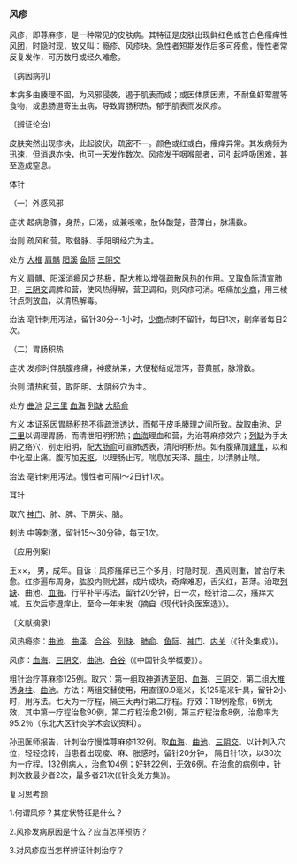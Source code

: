 ### 风疹

风疹，即荨麻疹，是一种常见的皮肤病。其特征是皮肤出现鲜红色或苍白色瘙痒性风团，时隐时现，故又叫：瘾疹、风疹块。急性者短期发作后多可痊愈，慢性者常反复发作，可历数月或经久难愈。

〔病因病机〕

本病多由腠理不固，为风邪侵袭，遏于肌表而成；或因体质因素，不耐鱼虾荤腥等食物，或患肠道寄生虫病，导致胃肠积热，郁于肌表而发风疹。

〔辨证论治〕

皮肤突然出现疹块，此起彼伏，疏密不一。颜色或红或白，瘙痒异常。其发病频为迅速，但消退亦快，也可一天发作数次。风疹发于咽喉部者，可引起呼吸困难，甚至造成窒息。

体针

（一）外感风邪

症状  起病急骤，身热，口渴，或兼咳嗽，肢体酸楚，苔薄白，脉濡数。

治则  疏风和营。取督脉、手阳明经穴为主。

处方  [大椎](https://www.gmzyjc.com/read/zjs/zjs3.2.2-0.0.1.3.14.md)  [肩髃](https://www.gmzyjc.com/read/zjs/zjs3.1.1-3-0.1.2.3.15.md)  [阳溪](https://www.gmzyjc.com/read/zjs/zjs3.1.1-3-0.1.2.3.5.md)  [鱼际](https://www.gmzyjc.com/read/zjs/zjs3.1.1-3-0.1.1.3.10.md)  [三阴交](https://www.gmzyjc.com/read/zjs/zjs3.1.4-6-0.0.1.3.6.md)

方义  [肩髃](https://www.gmzyjc.com/read/zjs/zjs3.1.1-3-0.1.2.3.15.md)、[阳溪](https://www.gmzyjc.com/read/zjs/zjs3.1.1-3-0.1.2.3.5.md)消瘾风之热极，配[大椎](https://www.gmzyjc.com/read/zjs/zjs3.2.2-0.0.1.3.14.md)以增强疏散风热的作用。又取[鱼际](https://www.gmzyjc.com/read/zjs/zjs3.1.1-3-0.1.1.3.10.md)清宣肺卫，[三阴交](https://www.gmzyjc.com/read/zjs/zjs3.1.4-6-0.0.1.3.6.md)调脾和营，使风热得解，营卫调和，则风疹可消。咽痛加[少商](https://www.gmzyjc.com/read/zjs/zjs3.1.1-3-0.1.1.3.10.1.md)，用三棱针点刺放血，以清热解毒。

治法  亳针刺用泻法，留针30分～1小时，[少商](https://www.gmzyjc.com/read/zjs/zjs3.1.1-3-0.1.1.3.10.1.md)点剌不留针，每日1次，剧痒者每日2次。

（二）胃肠积热

症状  发疹时伴脘腹疼痛，神疲纳呆，大便秘结或泄泻，苔黄腻，脉滑数。

治则  清热和营，取阳明、太阴经穴为主。

处方  [曲池](https://www.gmzyjc.com/read/zjs/zjs3.1.1-3-0.1.2.3.11.md)  [足三里](https://www.gmzyjc.com/read/zjs/zjs3.1.1-3-0.1.3.3.36.md)  [血海](https://www.gmzyjc.com/read/zjs/zjs3.1.4-6-0.0.1.3.10.md)  [列缺](https://www.gmzyjc.com/read/zjs/zjs3.1.1-3-0.1.1.3.7.md)  [大肠俞](https://www.gmzyjc.com/read/zjs/zjs3.1.7-8-0.0.1.3.25.md)

方义  本证系因胃肠积热不得疏泄透达，而郁于皮毛腠理之间所致。故取[曲池](https://www.gmzyjc.com/read/zjs/zjs3.1.1-3-0.1.2.3.11.md)、[足三里](https://www.gmzyjc.com/read/zjs/zjs3.1.1-3-0.1.3.3.36.md)以调理胃肠，而清泄阳明积热；[血海](https://www.gmzyjc.com/read/zjs/zjs3.1.4-6-0.0.1.3.10.md)理血和营，为治荨麻疹效穴；[列缺](https://www.gmzyjc.com/read/zjs/zjs3.1.1-3-0.1.1.3.7.md)为手太阴之络穴，别走阳明，配[大肠俞](https://www.gmzyjc.com/read/zjs/zjs3.1.7-8-0.0.1.3.25.md)可宣肺透表，清阳明积热。如有腹痛加[建里](https://www.gmzyjc.com/read/zjs/zjs3.2.1-0.1.1.3.10.md)，以和中化湿止痛。腹泻加[天枢](https://www.gmzyjc.com/read/zjs/zjs3.1.1-3-0.1.3.3.25.md)，以理肠止泻。喘息加天泽、[膻中](https://www.gmzyjc.com/read/zjs/zjs3.2.1-0.1.1.3.16.md)，以清肺止喘。

治法  亳针剌用泻法。慢性者可隔l～2日针1次。

耳针

取穴  [神门](https://www.gmzyjc.com/read/zjs/zjs3.1.4-6-0.0.2.3.7.md)、肺、脾、下屏尖、脑。

剌法  中等刺激，留针15～30分钟，每天1次。

〔应用例案〕

王××， 男，成年。自诉：风疹瘙痒已三个多月，时隐时现，遇风则重，曾治疗未愈。红疹遍布周身，肱股内侧尤甚，成片成块，奇痒难忍，舌尖红，苔薄。治取[列缺](https://www.gmzyjc.com/read/zjs/zjs3.1.1-3-0.1.1.3.7.md)、曲池、[血海](https://www.gmzyjc.com/read/zjs/zjs3.1.4-6-0.0.1.3.10.md)。行平补平泻法，留针20分钟，日一次，经针治二次，瘙痒大减。五次后疹退痒止。至今一年未发（摘自《现代针灸医案选》）。

〔文献摘录〕

风热瘾疹：[曲池](https://www.gmzyjc.com/read/zjs/zjs3.1.1-3-0.1.2.3.11.md)、[曲泽](https://www.gmzyjc.com/read/zjs/zjs3.1.9-12-0.0.1.3.3.md)、[合谷](https://www.gmzyjc.com/read/zjs/zjs3.1.1-3-0.1.2.3.4.md)、[列缺](https://www.gmzyjc.com/read/zjs/zjs3.1.1-3-0.1.1.3.7.md)、[肺俞](https://www.gmzyjc.com/read/zjs/zjs3.1.7-8-0.0.1.3.13.md)、[鱼际](https://www.gmzyjc.com/read/zjs/zjs3.1.1-3-0.1.1.3.10.md)、[神门](https://www.gmzyjc.com/read/zjs/zjs3.1.4-6-0.0.2.3.7.md)、[内关](https://www.gmzyjc.com/read/zjs/zjs3.1.9-12-0.0.1.3.6.md)（《针灸集成》)。

风疹：[血海](https://www.gmzyjc.com/read/zjs/zjs3.1.4-6-0.0.1.3.10.md)、[三阴交](https://www.gmzyjc.com/read/zjs/zjs3.1.4-6-0.0.1.3.6.md)、[曲池](https://www.gmzyjc.com/read/zjs/zjs3.1.1-3-0.1.2.3.11.md)、[合谷](https://www.gmzyjc.com/read/zjs/zjs3.1.1-3-0.1.2.3.4.md)（《中国针灸学概要》）。

粗针治疗荨麻疹125例。取穴：第一组取[神道](https://www.gmzyjc.com/read/zjs/zjs3.2.2-0.0.1.3.11.md)透[至阳](https://www.gmzyjc.com/read/zjs/zjs3.2.2-0.0.1.3.9.md)、[血海](https://www.gmzyjc.com/read/zjs/zjs3.1.4-6-0.0.1.3.10.md)、[三阴交](https://www.gmzyjc.com/read/zjs/zjs3.1.4-6-0.0.1.3.6.md)，第二组[大椎](https://www.gmzyjc.com/read/zjs/zjs3.2.2-0.0.1.3.14.md)透[身柱](https://www.gmzyjc.com/read/zjs/zjs3.2.2-0.0.1.3.12.md)、[曲池](https://www.gmzyjc.com/read/zjs/zjs3.1.1-3-0.1.2.3.11.md)。方法：两组交替使用，用直径0.9毫米，长125亳米针具，留针2小时，用泻法。七天为一疗程，隔三天再行第二疗程。疗效：119例痊愈，6例无效，其中第一疗程治愈90例，第二疗程治愈21例，第三疗程治愈8例，治愈率为95.2％（东北大区针炎学术会议资料）。

孙迅医师报告，针刺治疗慢性荨麻疹132例。取[血海](https://www.gmzyjc.com/read/zjs/zjs3.1.4-6-0.0.1.3.10.md)、[曲池](https://www.gmzyjc.com/read/zjs/zjs3.1.1-3-0.1.2.3.11.md)、[三阴交](https://www.gmzyjc.com/read/zjs/zjs3.1.4-6-0.0.1.3.6.md)。以针刺入穴位，轻轻捻转，当患者出现痠、麻、胀感时，留针20分钟， 隔日针1次，以30次为一疗程。132例病人，治愈104例；好转22例，无效6例。在治愈的病例中，针刺次数最少者2次，最多者21次(《针灸处方集》)。

复习思考题

1.何谓风疹？其症状特征是什么？

2.风疹发病原因是什么？应当怎样预防？

3.对风疹应当怎样辨证针刺治疗？
